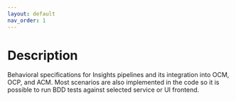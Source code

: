```yaml
---
layout: default
nav_order: 1
---
```


# Description

Behavioral specifications for Insights pipelines and its integration into OCM,
OCP, and ACM. Most scenarios are also implemented in the code so it is possible
to run BDD tests against selected service or UI frontend.
